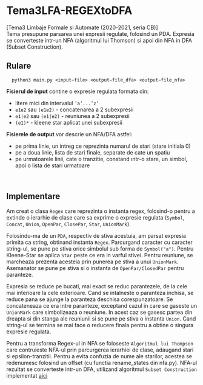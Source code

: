 # Tema3LFA-REGEXtoDFA
[Tema3 Limbaje Formale si Automate (2020-2021, seria CB)] <br>
Tema presupune parsarea unei expresii regulate, folosind un PDA. Expresia se converteste intr-un NFA (algoritmul lui Thomson) si apoi din NFA in DFA (Subset Construction).


## Rulare
```shell   
  python3 main.py <input−file> <output−file_dfa> <output−file_nfa>
```

**Fisierul de input** contine o expresie regulata formata din:
   - litere mici din intervalul ```’a’...’z’```
   - ```e1e2``` sau ```(e1e2)``` - concatenarea a 2 subexpresii
   - ```e1|e2``` sau ```(e1|e2)``` - reuniunea a 2 subexpresii
   - ```(e1)*``` - kleene star aplicat unei subexpresii

**Fisierele de output** vor descrie un NFA/DFA astfel:
- pe prima linie, un intreg ce reprezinta numarul de stari (stare initiala 0)
- pe a doua linie, lista de stari finale, separate de cate un spatiu
- pe urmatoarele linii, cate o tranzitie, constand ıntr-o stare, un simbol, apoi o lista de stari urmatoare
<br>

## Implementare
Am creat o clasa ```Regex``` care reprezinta o instanta regex, folosind-o pentru
a extinde o ierarhie de clase care sa exprime o expresie regulata (```Symbol```,
```Concat```, ```Union```, ```OpenPar```, ```ClosePar```, ```Star```, ```UnionMark```).

Folosindu-ma de un ```PDA```, respectiv de stiva acestuia, am parsat expresia primita
ca string, obtinand instanta ```Regex```. Parcurgand caracter cu caracter string-ul,
se pune pe stiva orice simbolul sub forma de ```Symbol("a")```. Pentru Kleene-Star se
aplica ```Star``` peste ce era in varful stivei. Pentru reuniune, se marcheaza prezenta
acesteia prin punerea pe stiva a unui ```UnionMark```. Asemanator se pune pe stiva si
o instanta de ```OpenPar/ClosedPar``` pentru paranteze.

Expresia se reduce pe bucati, mai exact se reduc parantezele, de la cele mai
interioare la cele exterioare. Cand se intalneste o paranteza inchisa, se reduce
pana se ajunge la paranteza deschisa corespunzatoare. Se concateneaza ce era intre
paranteze, exceptand cazul in care se gaseste un ```UnionMark``` care simbolizeaza o
reuniune. In acest caz se gasesc partea din dreapta si din stanga ale reuniunii
si se pune pe stiva o instanta ```Union```. Cand string-ul se termina se mai face o
reducere finala pentru a obtine o singura expresie regulata.

Pentru a transforma Regex-ul in NFA se foloseste ```Algoritmul lui Thompson``` care
contruieste NFA-ul prin parcurgerea ierarhiei de clase, adaugand stari si
epsilon-tranzitii. Pentru a evita confuzia de nume ale starilor, acestea se
redenumesc folosind un offset (cu functia rename_states din nfa.py). NFA-ul
rezultat se converteste intr-un DFA, utilizand algoritmul ```Subset Construction``` implementat [aici](https://github.com/stefaniagherasie/Tema2LFA-NFAtoDFA)
